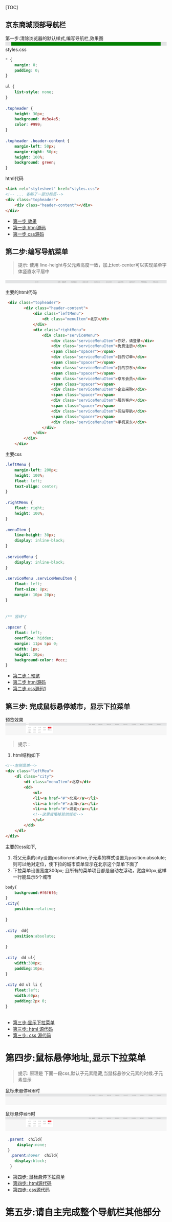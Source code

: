[TOC]

## 京东商城顶部导航栏

第一步:清除浏览器的默认样式,编写导航栏,效果图
![](resources/images/jingdong-navbar-1.png)
styles.css
```css
* {
    margin: 0;
    padding: 0;
}

ul {
    list-style: none;
}

.topheader {
    height: 30px;
    background: #e3e4e5;
    color: #999;
}

.topheader .header-content {
    margin-left: 50px;
    margin-right: 50px;
    height: 100%;
    background: green;
}


```
html代码
```html
<link rel="stylesheet" href="styles.css">  
<!-- ... 省略了一部分标签-->
<div class="topheader">
    <div class="header-content"></div>
</div>
```
* [第一步 效果](http://htmlpreview.github.io/?https://github.com/24wings/tutorial/blob/master/css/demos/jingdong-navbar.1.html)
* [第一步 html源码](demos/jingdong-navbar.1.html)
* [第一步 css源码](demos/jingdong-navbar.1.css)

## 第二步:编写导航菜单
>提示: 使用 line-height与父元素高度一致，加上text-center可以实现菜单字体竖直水平居中

![](resources/images/jingdong-navbar-2.png)

主要的html代码
```html
 <div class="topheader">
        <div class="header-content">
            <div class="leftMenu">
                <dt class="menuItem">北京</dt>
            </div>
            <div class="rightMenu">
                <div class="serviceMenu">
                    <div class="serviceMenuItem">你好，请登录</div>
                    <div class="serviceMenuItem">免费注册</div>
                    <span class="spacer"></span>
                    <div class="serviceMenuItem">我的订单</div>
                    <span class="spacer"></span>
                    <div class="serviceMenuItem">我的京东</div>
                    <span class="spacer"></span>
                    <div class="serviceMenuItem">京东会员</div>
                    <span class="spacer"></span>
                    <div class="serviceMenuItem">企业采购</div>
                    <span class="spacer"></span>
                    <div class="serviceMenuItem">服务客户</div>
                    <span class="spacer"></span>
                    <div class="serviceMenuItem">网站导航</div>
                    <span class="spacer"></span>
                    <div class="serviceMenuItem">手机京东</div>
                </div>
            </div>
        </div>
    </div>

```
主要css
```css
.leftMenu {
    margin-left: 200px;
    height: 100%;
    float: left;
    text-align: center;
}

.rightMenu {
    float: right;
    height: 100%;
}

.menuItem {
    line-height: 30px;
    display: inline-block;
}

.serviceMenu {
    display: inline-block;
}

.serviceMenu .serviceMenuItem {
    float: left;
    font-size: 8px;
    margin: 10px 20px;
}


/** 竖线*/

.spacer {
    float: left;
    overflow: hidden;
    margin: 11px 5px 0;
    width: 1px;
    height: 10px;
    background-color: #ccc;
}
```

* [第二步：预览](http://htmlpreview.github.io/?https://github.com/24wings/tutorial/blob/master/css/demos/jingdong-navbar.2.html)
* [第二步 html源码](demos/jingdong-navbar.2.html)
* [第二步 css源码1](demos/jingdong-navbar.2.css)


## 第三步: 完成鼠标悬停城市，显示下拉菜单
预览效果
![](resources/images/jingdong-navbar-3.png)

> 提示 :
1.  html结构如下
```html
<!--左侧菜单-->
<div class="leftMeu">
    <dl class="city">
        <dt class="menuItem">北京</dt>
        <dd>
            <ul>
            <li><a href="#">北京</a></li>
            <li><a href="#">上海</a></li>
            <li><a href="#">湖北</a></li>
            <!--这里省略掉其他城市-->
            </ul>
        </dd>
    </dl>
</div>

```

主要的css如下,
1. 将父元素的city设置position:relattive,子元素的样式设置为position:absolute;则可以绝对定位，使下拉的城市菜单显示在北京这个菜单下面了
2. 下拉菜单设置宽度300px; 且所有的菜单项目都是自动左浮动，宽度60px,这样一行能显示5个城市
```css
body{
    background:#f6f6f6;
}
.city{
    position:relative;

}

.city  dd{
    position:absolute;

}

.city  dd ul{
    width:300px;
    padding:10px;
}

.city dd ul li {
    float:left;
    width:60px;
    padding:2px 0;
}



```

* [第三步:显示下拉菜单](http://htmlpreview.github.io/?https://github.com/24wings/tutorial/blob/master/css/demos/jingdong-navbar.3.html)
* [第三步: html 源代码](demos/jingdong-navbar.3.html)
* [第三步: css 源代码](demos/jingdong-navbar.3.css)



# 第四步:鼠标悬停地址,显示下拉菜单
> 提示:  原理是 下面一段css,默认子元素隐藏,当鼠标悬停父元素的时候.子元素显示

鼠标未悬停`城市`时
![](resources/images/jingdong-navbar.4-hide.png)

鼠标悬停`城市`时
![](resources/images/jingdong-navbar.4-show.png)

```css
 .parent  child{
     display:none;
 }
  .parent:hover  child{
    display:block;
  }
```



* [第四步: 鼠标悬停下拉菜单 ](http://htmlpreview.github.io/?https://github.com/24wings/tutorial/blob/master/css/demos/jingdong-navbar.3.html)
* [第四步: html源代码](demos/jingdong-navbar.4.html)
* [第四步: css源代码](demos/jingdong-navbar.4.css)



# 第五步:请自主完成整个导航栏其他部分